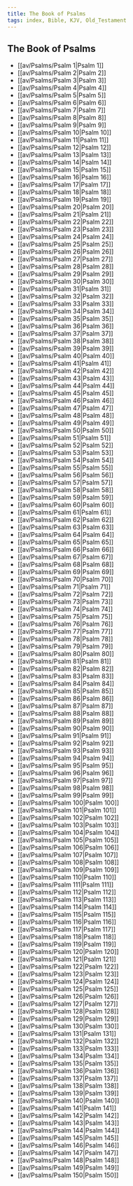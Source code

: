 ```yaml
---
title: The Book of Psalms
tags: index, Bible, KJV, Old_Testament
---
```


## The Book of Psalms

- [[av/Psalms/Psalm 1|Psalm 1]]
- [[av/Psalms/Psalm 2|Psalm 2]]
- [[av/Psalms/Psalm 3|Psalm 3]]
- [[av/Psalms/Psalm 4|Psalm 4]]
- [[av/Psalms/Psalm 5|Psalm 5]]
- [[av/Psalms/Psalm 6|Psalm 6]]
- [[av/Psalms/Psalm 7|Psalm 7]]
- [[av/Psalms/Psalm 8|Psalm 8]]
- [[av/Psalms/Psalm 9|Psalm 9]]
- [[av/Psalms/Psalm 10|Psalm 10]]
- [[av/Psalms/Psalm 11|Psalm 11]]
- [[av/Psalms/Psalm 12|Psalm 12]]
- [[av/Psalms/Psalm 13|Psalm 13]]
- [[av/Psalms/Psalm 14|Psalm 14]]
- [[av/Psalms/Psalm 15|Psalm 15]]
- [[av/Psalms/Psalm 16|Psalm 16]]
- [[av/Psalms/Psalm 17|Psalm 17]]
- [[av/Psalms/Psalm 18|Psalm 18]]
- [[av/Psalms/Psalm 19|Psalm 19]]
- [[av/Psalms/Psalm 20|Psalm 20]]
- [[av/Psalms/Psalm 21|Psalm 21]]
- [[av/Psalms/Psalm 22|Psalm 22]]
- [[av/Psalms/Psalm 23|Psalm 23]]
- [[av/Psalms/Psalm 24|Psalm 24]]
- [[av/Psalms/Psalm 25|Psalm 25]]
- [[av/Psalms/Psalm 26|Psalm 26]]
- [[av/Psalms/Psalm 27|Psalm 27]]
- [[av/Psalms/Psalm 28|Psalm 28]]
- [[av/Psalms/Psalm 29|Psalm 29]]
- [[av/Psalms/Psalm 30|Psalm 30]]
- [[av/Psalms/Psalm 31|Psalm 31]]
- [[av/Psalms/Psalm 32|Psalm 32]]
- [[av/Psalms/Psalm 33|Psalm 33]]
- [[av/Psalms/Psalm 34|Psalm 34]]
- [[av/Psalms/Psalm 35|Psalm 35]]
- [[av/Psalms/Psalm 36|Psalm 36]]
- [[av/Psalms/Psalm 37|Psalm 37]]
- [[av/Psalms/Psalm 38|Psalm 38]]
- [[av/Psalms/Psalm 39|Psalm 39]]
- [[av/Psalms/Psalm 40|Psalm 40]]
- [[av/Psalms/Psalm 41|Psalm 41]]
- [[av/Psalms/Psalm 42|Psalm 42]]
- [[av/Psalms/Psalm 43|Psalm 43]]
- [[av/Psalms/Psalm 44|Psalm 44]]
- [[av/Psalms/Psalm 45|Psalm 45]]
- [[av/Psalms/Psalm 46|Psalm 46]]
- [[av/Psalms/Psalm 47|Psalm 47]]
- [[av/Psalms/Psalm 48|Psalm 48]]
- [[av/Psalms/Psalm 49|Psalm 49]]
- [[av/Psalms/Psalm 50|Psalm 50]]
- [[av/Psalms/Psalm 51|Psalm 51]]
- [[av/Psalms/Psalm 52|Psalm 52]]
- [[av/Psalms/Psalm 53|Psalm 53]]
- [[av/Psalms/Psalm 54|Psalm 54]]
- [[av/Psalms/Psalm 55|Psalm 55]]
- [[av/Psalms/Psalm 56|Psalm 56]]
- [[av/Psalms/Psalm 57|Psalm 57]]
- [[av/Psalms/Psalm 58|Psalm 58]]
- [[av/Psalms/Psalm 59|Psalm 59]]
- [[av/Psalms/Psalm 60|Psalm 60]]
- [[av/Psalms/Psalm 61|Psalm 61]]
- [[av/Psalms/Psalm 62|Psalm 62]]
- [[av/Psalms/Psalm 63|Psalm 63]]
- [[av/Psalms/Psalm 64|Psalm 64]]
- [[av/Psalms/Psalm 65|Psalm 65]]
- [[av/Psalms/Psalm 66|Psalm 66]]
- [[av/Psalms/Psalm 67|Psalm 67]]
- [[av/Psalms/Psalm 68|Psalm 68]]
- [[av/Psalms/Psalm 69|Psalm 69]]
- [[av/Psalms/Psalm 70|Psalm 70]]
- [[av/Psalms/Psalm 71|Psalm 71]]
- [[av/Psalms/Psalm 72|Psalm 72]]
- [[av/Psalms/Psalm 73|Psalm 73]]
- [[av/Psalms/Psalm 74|Psalm 74]]
- [[av/Psalms/Psalm 75|Psalm 75]]
- [[av/Psalms/Psalm 76|Psalm 76]]
- [[av/Psalms/Psalm 77|Psalm 77]]
- [[av/Psalms/Psalm 78|Psalm 78]]
- [[av/Psalms/Psalm 79|Psalm 79]]
- [[av/Psalms/Psalm 80|Psalm 80]]
- [[av/Psalms/Psalm 81|Psalm 81]]
- [[av/Psalms/Psalm 82|Psalm 82]]
- [[av/Psalms/Psalm 83|Psalm 83]]
- [[av/Psalms/Psalm 84|Psalm 84]]
- [[av/Psalms/Psalm 85|Psalm 85]]
- [[av/Psalms/Psalm 86|Psalm 86]]
- [[av/Psalms/Psalm 87|Psalm 87]]
- [[av/Psalms/Psalm 88|Psalm 88]]
- [[av/Psalms/Psalm 89|Psalm 89]]
- [[av/Psalms/Psalm 90|Psalm 90]]
- [[av/Psalms/Psalm 91|Psalm 91]]
- [[av/Psalms/Psalm 92|Psalm 92]]
- [[av/Psalms/Psalm 93|Psalm 93]]
- [[av/Psalms/Psalm 94|Psalm 94]]
- [[av/Psalms/Psalm 95|Psalm 95]]
- [[av/Psalms/Psalm 96|Psalm 96]]
- [[av/Psalms/Psalm 97|Psalm 97]]
- [[av/Psalms/Psalm 98|Psalm 98]]
- [[av/Psalms/Psalm 99|Psalm 99]]
- [[av/Psalms/Psalm 100|Psalm 100]]
- [[av/Psalms/Psalm 101|Psalm 101]]
- [[av/Psalms/Psalm 102|Psalm 102]]
- [[av/Psalms/Psalm 103|Psalm 103]]
- [[av/Psalms/Psalm 104|Psalm 104]]
- [[av/Psalms/Psalm 105|Psalm 105]]
- [[av/Psalms/Psalm 106|Psalm 106]]
- [[av/Psalms/Psalm 107|Psalm 107]]
- [[av/Psalms/Psalm 108|Psalm 108]]
- [[av/Psalms/Psalm 109|Psalm 109]]
- [[av/Psalms/Psalm 110|Psalm 110]]
- [[av/Psalms/Psalm 111|Psalm 111]]
- [[av/Psalms/Psalm 112|Psalm 112]]
- [[av/Psalms/Psalm 113|Psalm 113]]
- [[av/Psalms/Psalm 114|Psalm 114]]
- [[av/Psalms/Psalm 115|Psalm 115]]
- [[av/Psalms/Psalm 116|Psalm 116]]
- [[av/Psalms/Psalm 117|Psalm 117]]
- [[av/Psalms/Psalm 118|Psalm 118]]
- [[av/Psalms/Psalm 119|Psalm 119]]
- [[av/Psalms/Psalm 120|Psalm 120]]
- [[av/Psalms/Psalm 121|Psalm 121]]
- [[av/Psalms/Psalm 122|Psalm 122]]
- [[av/Psalms/Psalm 123|Psalm 123]]
- [[av/Psalms/Psalm 124|Psalm 124]]
- [[av/Psalms/Psalm 125|Psalm 125]]
- [[av/Psalms/Psalm 126|Psalm 126]]
- [[av/Psalms/Psalm 127|Psalm 127]]
- [[av/Psalms/Psalm 128|Psalm 128]]
- [[av/Psalms/Psalm 129|Psalm 129]]
- [[av/Psalms/Psalm 130|Psalm 130]]
- [[av/Psalms/Psalm 131|Psalm 131]]
- [[av/Psalms/Psalm 132|Psalm 132]]
- [[av/Psalms/Psalm 133|Psalm 133]]
- [[av/Psalms/Psalm 134|Psalm 134]]
- [[av/Psalms/Psalm 135|Psalm 135]]
- [[av/Psalms/Psalm 136|Psalm 136]]
- [[av/Psalms/Psalm 137|Psalm 137]]
- [[av/Psalms/Psalm 138|Psalm 138]]
- [[av/Psalms/Psalm 139|Psalm 139]]
- [[av/Psalms/Psalm 140|Psalm 140]]
- [[av/Psalms/Psalm 141|Psalm 141]]
- [[av/Psalms/Psalm 142|Psalm 142]]
- [[av/Psalms/Psalm 143|Psalm 143]]
- [[av/Psalms/Psalm 144|Psalm 144]]
- [[av/Psalms/Psalm 145|Psalm 145]]
- [[av/Psalms/Psalm 146|Psalm 146]]
- [[av/Psalms/Psalm 147|Psalm 147]]
- [[av/Psalms/Psalm 148|Psalm 148]]
- [[av/Psalms/Psalm 149|Psalm 149]]
- [[av/Psalms/Psalm 150|Psalm 150]]
